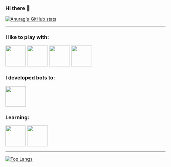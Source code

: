### Hi there 👋

[![Anurag's GitHub stats](https://github-readme-stats.vercel.app/api?username=EUK136&count_private=true&show_icons=true)](https://github.com/anuraghazra/github-readme-stats)

---
### I like to play with:

<p align="left">
<img width="65" height="65" src="https://cdn.jsdelivr.net/gh/devicons/devicon/icons/html5/html5-original-wordmark.svg"/>
<img width="65" height="65" src="https://cdn.jsdelivr.net/gh/devicons/devicon/icons/css3/css3-original-wordmark.svg" />
<img width="65" height="65" src="https://cdn.jsdelivr.net/gh/devicons/devicon/icons/javascript/javascript-original.svg" />
<img width="65" height="65" src="https://cdn.jsdelivr.net/gh/devicons/devicon/icons/nodejs/nodejs-original-wordmark.svg"/>
<p>

### I developed bots to:

<p align="left">
<img width="65" height="65" src="https://cdn.jsdelivr.net/gh/devicons/devicon/icons/discordjs/discordjs-original-wordmark.svg" />
<p>

### Learning:

<p align="left">
<img width="65" height="65" src="https://cdn.jsdelivr.net/gh/devicons/devicon/icons/python/python-original.svg"/>
<img width="65" height="65" src="https://cdn.jsdelivr.net/gh/devicons/devicon/icons/javascript/javascript-original.svg" />
<p>

---

[![Top Langs](https://github-readme-stats.vercel.app/api/top-langs/?username=EUK136)](https://github.com/anuraghazra/github-readme-stats)